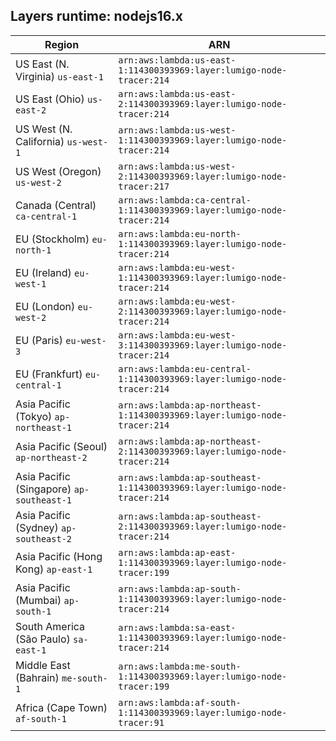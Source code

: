 Layers runtime: nodejs16.x
----
| Region | ARN |
| --- | --- |
|US East (N. Virginia)  `us-east-1`|`arn:aws:lambda:us-east-1:114300393969:layer:lumigo-node-tracer:214`|
|US East (Ohio)  `us-east-2`|`arn:aws:lambda:us-east-2:114300393969:layer:lumigo-node-tracer:214`|
|US West (N. California)  `us-west-1`|`arn:aws:lambda:us-west-1:114300393969:layer:lumigo-node-tracer:214`|
|US West (Oregon)  `us-west-2`|`arn:aws:lambda:us-west-2:114300393969:layer:lumigo-node-tracer:217`|
|Canada (Central)  `ca-central-1`|`arn:aws:lambda:ca-central-1:114300393969:layer:lumigo-node-tracer:214`|
|EU (Stockholm)  `eu-north-1`|`arn:aws:lambda:eu-north-1:114300393969:layer:lumigo-node-tracer:214`|
|EU (Ireland)  `eu-west-1`|`arn:aws:lambda:eu-west-1:114300393969:layer:lumigo-node-tracer:214`|
|EU (London)  `eu-west-2`|`arn:aws:lambda:eu-west-2:114300393969:layer:lumigo-node-tracer:214`|
|EU (Paris)  `eu-west-3`|`arn:aws:lambda:eu-west-3:114300393969:layer:lumigo-node-tracer:214`|
|EU (Frankfurt)  `eu-central-1`|`arn:aws:lambda:eu-central-1:114300393969:layer:lumigo-node-tracer:214`|
|Asia Pacific (Tokyo)  `ap-northeast-1`|`arn:aws:lambda:ap-northeast-1:114300393969:layer:lumigo-node-tracer:214`|
|Asia Pacific (Seoul)  `ap-northeast-2`|`arn:aws:lambda:ap-northeast-2:114300393969:layer:lumigo-node-tracer:214`|
|Asia Pacific (Singapore)  `ap-southeast-1`|`arn:aws:lambda:ap-southeast-1:114300393969:layer:lumigo-node-tracer:214`|
|Asia Pacific (Sydney)  `ap-southeast-2`|`arn:aws:lambda:ap-southeast-2:114300393969:layer:lumigo-node-tracer:214`|
|Asia Pacific (Hong Kong)  `ap-east-1`|`arn:aws:lambda:ap-east-1:114300393969:layer:lumigo-node-tracer:199`|
|Asia Pacific (Mumbai)  `ap-south-1`|`arn:aws:lambda:ap-south-1:114300393969:layer:lumigo-node-tracer:214`|
|South America (São Paulo)  `sa-east-1`|`arn:aws:lambda:sa-east-1:114300393969:layer:lumigo-node-tracer:214`|
|Middle East (Bahrain)  `me-south-1`|`arn:aws:lambda:me-south-1:114300393969:layer:lumigo-node-tracer:199`|
|Africa (Cape Town)  `af-south-1`|`arn:aws:lambda:af-south-1:114300393969:layer:lumigo-node-tracer:91`|
